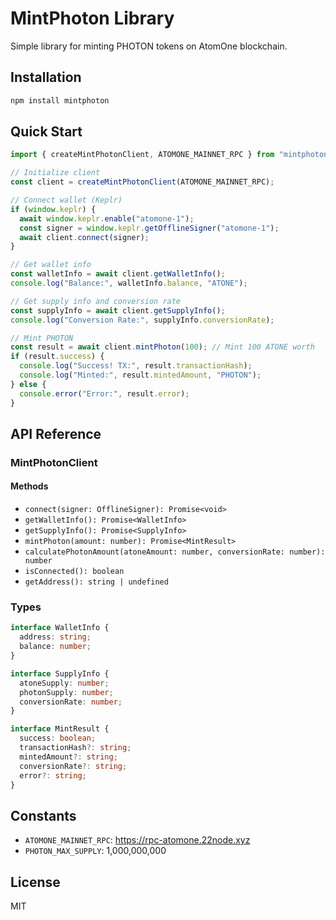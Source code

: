# MintPhoton Library

Simple library for minting PHOTON tokens on AtomOne blockchain.

## Installation

```bash
npm install mintphoton
```

## Quick Start

```typescript
import { createMintPhotonClient, ATOMONE_MAINNET_RPC } from "mintphoton";

// Initialize client
const client = createMintPhotonClient(ATOMONE_MAINNET_RPC);

// Connect wallet (Keplr)
if (window.keplr) {
  await window.keplr.enable("atomone-1");
  const signer = window.keplr.getOfflineSigner("atomone-1");
  await client.connect(signer);
}

// Get wallet info
const walletInfo = await client.getWalletInfo();
console.log("Balance:", walletInfo.balance, "ATONE");

// Get supply info and conversion rate
const supplyInfo = await client.getSupplyInfo();
console.log("Conversion Rate:", supplyInfo.conversionRate);

// Mint PHOTON
const result = await client.mintPhoton(100); // Mint 100 ATONE worth
if (result.success) {
  console.log("Success! TX:", result.transactionHash);
  console.log("Minted:", result.mintedAmount, "PHOTON");
} else {
  console.error("Error:", result.error);
}
```

## API Reference

### MintPhotonClient

#### Methods

- `connect(signer: OfflineSigner): Promise<void>`
- `getWalletInfo(): Promise<WalletInfo>`
- `getSupplyInfo(): Promise<SupplyInfo>`
- `mintPhoton(amount: number): Promise<MintResult>`
- `calculatePhotonAmount(atoneAmount: number, conversionRate: number): number`
- `isConnected(): boolean`
- `getAddress(): string | undefined`

### Types

```typescript
interface WalletInfo {
  address: string;
  balance: number;
}

interface SupplyInfo {
  atoneSupply: number;
  photonSupply: number;
  conversionRate: number;
}

interface MintResult {
  success: boolean;
  transactionHash?: string;
  mintedAmount?: string;
  conversionRate?: string;
  error?: string;
}
```

## Constants

- `ATOMONE_MAINNET_RPC`: https://rpc-atomone.22node.xyz
- `PHOTON_MAX_SUPPLY`: 1,000,000,000

## License

MIT
